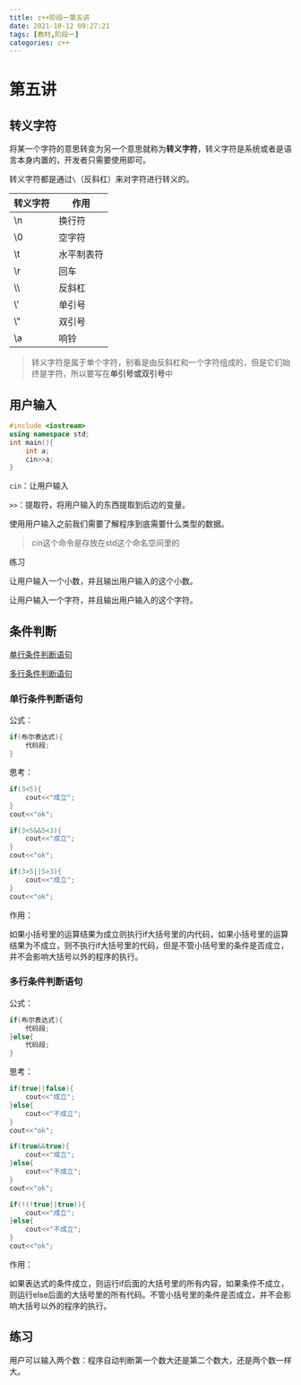 ```yaml
---
title: c++阶段一第五讲
date: 2021-10-12 09:27:21
tags: [教材,阶段一] 
categories: c++
---
```


# 第五讲

## 转义字符

将某一个字符的意思转变为另一个意思就称为**转义字符**，转义字符是系统或者是语言本身内置的，开发者只需要使用即可。

转义字符都是通过`\`（反斜杠）来对字符进行转义的。

| 转义字符 | 作用       |
| -------- | ---------- |
| \n       | 换行符     |
| \0       | 空字符     |
| \t       | 水平制表符 |
| \r       | 回车       |
| \\\      | 反斜杠     |
| \\'      | 单引号     |
| \\"      | 双引号     |
| \a       | 响铃       |

> 转义字符是属于单个字符，别看是由反斜杠和一个字符组成的，但是它们始终是字符，所以要写在**单引号或双引号**中

## 用户输入

```c++
#include <iostream>
using namespace std;
int main(){
    int a;
    cin>>a;
}
```

`cin`：让用户输入

`>>`：提取符，将用户输入的东西提取到后边的变量。

使用用户输入之前我们需要了解程序到底需要什么类型的数据。

> cin这个命令是存放在std这个命名空间里的

练习

让用户输入一个小数，并且输出用户输入的这个小数。

让用户输入一个字符，并且输出用户输入的这个字符。

## 条件判断

[单行条件判断语句](#单行条件判断语句)

[多行条件判断语句](#多行条件判断语句)

### 单行条件判断语句

公式：

```c++
if(布尔表达式){
    代码段;
}
```

思考：

```c++
if(3<5){
    cout<<"成立";
}
cout<<"ok";
```

```c++
if(3<5&&5<3){
    cout<<"成立";
}
cout<<"ok";
```

```c++
if(3>5||5>3){
    cout<<"成立";
}
cout<<"ok";
```

作用：

如果小括号里的运算结果为成立则执行if大括号里的内代码，如果小括号里的运算结果为不成立，则不执行if大括号里的代码，但是不管小括号里的条件是否成立，并不会影响大括号以外的程序的执行。

### 多行条件判断语句

公式：

```c++
if(布尔表达式){
    代码段;
}else{
    代码段;
}
```

思考：

```c++
if(true||false){
    cout<<"成立";
}else{
    cout<<"不成立";
}
cout<<"ok";
```

```c++
if(true&&true){
    cout<<"成立";
}else{
    cout<<"不成立";
}
cout<<"ok";
```

```c++
if(!(!true||true)){
    cout<<"成立";
}else{
    cout<<"不成立";
}
cout<<"ok";
```

作用：

如果表达式的条件成立，则运行if后面的大括号里的所有内容，如果条件不成立，则运行else后面的大括号里的所有代码。不管小括号里的条件是否成立，并不会影响大括号以外的程序的执行。

## 练习

用户可以输入两个数：程序自动判断第一个数大还是第二个数大，还是两个数一样大。

